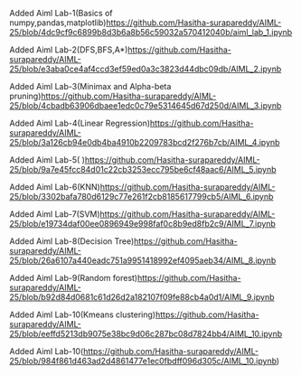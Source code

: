 Added Aiml Lab-1(Basics of numpy,pandas,matplotlib)https://github.com/Hasitha-surapareddy/AIML-25/blob/4dc9cf9c6899b8d3b6a8b56c59032a570412040b/aiml_lab_1.ipynb

Added Aiml Lab-2(DFS,BFS,A*)https://github.com/Hasitha-surapareddy/AIML-25/blob/e3aba0ce4af4ccd3ef59ed0a3c3823d44dbc09db/AIML_2.ipynb

Added Aiml Lab-3(Minimax and Alpha-beta pruning)https://github.com/Hasitha-surapareddy/AIML-25/blob/4cbadb63906dbaee1edc0c79e5314645d67d250d/AIML_3.ipynb

Added Aiml Lab-4(Linear Regression)https://github.com/Hasitha-surapareddy/AIML-25/blob/3a126cb94e0db4ba4910b2209783bcd2f276b7cb/AIML_4.ipynb

Added Aiml Lab-5( )https://github.com/Hasitha-surapareddy/AIML-25/blob/9a7e45fcc84d01c22cb3253ecc795be6cf48aac6/AIML_5.ipynb

Added Aiml Lab-6(KNN)https://github.com/Hasitha-surapareddy/AIML-25/blob/3302bafa780d6129c77e261f2cb8185617799cb5/AIML_6.ipynb

Added Aiml Lab-7(SVM)https://github.com/Hasitha-surapareddy/AIML-25/blob/e19734daf00ee0896949e998faf0c8b9ed8fb2c9/AIML_7.ipynb

Added Aiml Lab-8(Decision Tree)https://github.com/Hasitha-surapareddy/AIML-25/blob/26a6107a440eadc751a9951418992ef4095aeb34/AIML_8.ipynb

Added Aiml Lab-9(Random forest)https://github.com/Hasitha-surapareddy/AIML-25/blob/b92d84d0681c61d26d2a182107f09fe88cb4a0d1/AIML_9.ipynb

Added Aiml Lab-10(Kmeans clustering)https://github.com/Hasitha-surapareddy/AIML-25/blob/eeffd5213db9075e38bc9d06c287bc08d7824bb4/AIML_10.ipynb

Added Aiml Lab-10(https://github.com/Hasitha-surapareddy/AIML-25/blob/984f861d463ad2d4861477e1ec0fbdff096d305c/AIML_10.ipynb)
